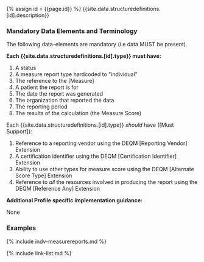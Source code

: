 {% assign id = {{page.id}} %}
{{site.data.structuredefinitions.[id].description}}

### Mandatory Data Elements and Terminology

The following data-elements are mandatory (i.e data MUST be present).

**Each {{site.data.structuredefinitions.[id].type}} must have:**

1. A status
1. A measure report type hardcoded to "individual"
1. The reference to the [Measure]
1. A patient the report is for
1. The date the report was generated
1. The organization that reported the data
1. The reporting period
1. The results of the calculation (the Measure Score)


Each {{site.data.structuredefinitions.[id].type}} *should* have ([Must Support]):

1. Reference to a reporting vendor using the DEQM [Reporting Vendor] Extension
1. A certification identifier using the DEQM [Certification Identifier] Extension
1. Ability to use other types for measure score using the DEQM [Alternate Score Type] Extension
1. Reference to *all* the resources involved in producing the report using the DEQM [Reference Any] Extension

**Additional Profile specific implementation guidance:**

None

### Examples

{% include indv-measurereports.md %}

{% include link-list.md %}
